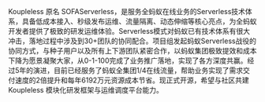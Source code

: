 Koupleless 原名 SOFAServerless，是服务全蚂蚁在线业务的Serverless技术体系，具备低成本接入、秒级发布运维、流量隔离、动态伸缩等核心亮点，为全蚂蚁开发者提供了极致的研发运维体验。Serverless模式对蚂蚁已有技术体系有很大冲击，落地过程中涉及到30+团队的协同配合。项目组发起蚂蚁Serverless战役的协同方式，与种子用户以及所有上下游团队紧密合作，以蚂蚁集团极致提效和成本下降为愿景凝聚大家，从0-1-100完成了业务推广落地，实现了各方深度共赢。经过5年的演进，目前已经服务了蚂蚁全集团1/4在线流量，帮助业务实现了需求交付速度的2倍提升和每年6192万元资源成本节省。现正式开源，希望与社区共建 Koupleless 模块化研发框架与运维调度平台能力。
